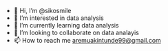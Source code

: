 - 👋 Hi, I’m @sikosmile
- 👀 I’m interested in data analysis
- 🌱 I’m currently learning data analysis
- 💞️ I’m looking to collaborate on data analayis
- 📫 How to reach me aremuakintunde99@gmail.com

<!---
sikosmile/sikosmile is a ✨ special ✨ repository because its `README.md` (this file) appears on your GitHub profile.
You can click the Preview link to take a look at your changes.
--->
